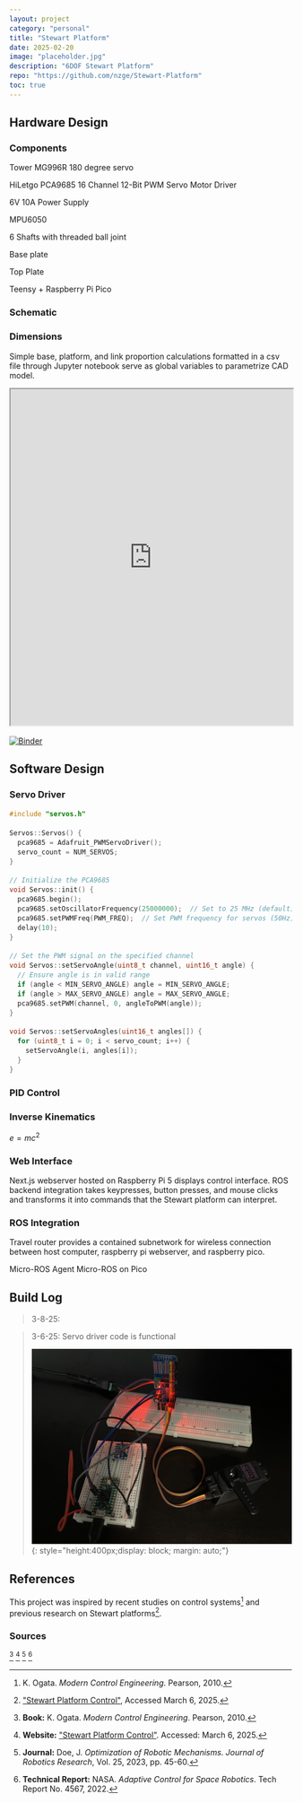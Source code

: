 ```yaml
---
layout: project
category: "personal"
title: "Stewart Platform"
date: 2025-02-20
image: "placeholder.jpg"
description: "6DOF Stewart Platform"
repo: "https://github.com/nzge/Stewart-Platform"
toc: true
---
```



## Hardware Design

### Components
Tower MG996R 180 degree servo

HiLetgo PCA9685 16 Channel 12-Bit PWM Servo Motor Driver

6V 10A Power Supply

MPU6050

6 Shafts with threaded ball joint

Base plate

Top Plate

Teensy + Raspberry Pi Pico


### Schematic


### Dimensions
Simple base, platform, and link proportion calculations formatted in a csv file through Jupyter notebook serve as global variables to parametrize CAD model.
<iframe src="https://mybinder.org/v2/gh/nzge/Stewart-Platform/main?urlpath=%2Fdoc%2Ftree%2Fstewart-sizing-calcs.ipynb" 
        width="100%" 
        height="600px">
</iframe>

[![Binder](https://mybinder.org/badge_logo.svg)](https://mybinder.org/v2/gh/nzge/Stewart-Platform/main?urlpath=%2Fdoc%2Ftree%2Fstewart-sizing-calcs.ipynb)

## Software Design


### Servo Driver
```cpp
#include "servos.h"

Servos::Servos() {
  pca9685 = Adafruit_PWMServoDriver();
  servo_count = NUM_SERVOS;
}

// Initialize the PCA9685
void Servos::init() {
  pca9685.begin();
  pca9685.setOscillatorFrequency(25000000);  // Set to 25 MHz (default)
  pca9685.setPWMFreq(PWM_FREQ);  // Set PWM frequency for servos (50Hz)
  delay(10);
}

// Set the PWM signal on the specified channel
void Servos::setServoAngle(uint8_t channel, uint16_t angle) {
  // Ensure angle is in valid range
  if (angle < MIN_SERVO_ANGLE) angle = MIN_SERVO_ANGLE;
  if (angle > MAX_SERVO_ANGLE) angle = MAX_SERVO_ANGLE;
  pca9685.setPWM(channel, 0, angleToPWM(angle));
}

void Servos::setServoAngles(uint16_t angles[]) {
  for (uint8_t i = 0; i < servo_count; i++) {
    setServoAngle(i, angles[i]);
  }
}
```

### PID Control


### Inverse Kinematics
$e=mc^2$

### Web Interface
Next.js webserver hosted on Raspberry Pi 5 displays control interface. ROS backend integration takes keypresses, button presses, and mouse clicks and transforms it into commands that the Stewart platform can interpret. 

### ROS Integration
Travel router provides a contained subnetwork for wireless connection between host computer, raspberry pi webserver, and raspberry pico. 

Micro-ROS Agent
Micro-ROS on Pico

## Build Log

> 3-8-25: 
>
> 

> 3-6-25: Servo driver code is functional
>
> ![Alt text](/assets/media/stewart-platform_media/servo-test.JPG){: 
style="height:400px;display: block; margin: auto;"}

## References

This project was inspired by recent studies on control systems[^1] and previous research on Stewart platforms[^2].

### Sources

[^1]: K. Ogata. *Modern Control Engineering*. Pearson, 2010.  
[^2]: ["Stewart Platform Control"](https://example.com), Accessed March 6, 2025.  
[^3]: **Book:** K. Ogata. *Modern Control Engineering*. Pearson, 2010.  
[^4]: **Website:** ["Stewart Platform Control"](https://example.com). Accessed: March 6, 2025.  
[^5]: **Journal:** Doe, J. *Optimization of Robotic Mechanisms*. *Journal of Robotics Research*, Vol. 25, 2023, pp. 45-60.  
[^6]: **Technical Report:** NASA. *Adaptive Control for Space Robotics*. Tech Report No. 4567, 2022.  

<!-- Hidden references trigger the footnote rendering -->
<span id="hidden-references"> [^3] [^4] [^5] [^6]</span>


